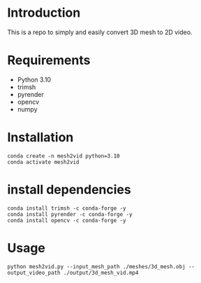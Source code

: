 Introduction
============
This is a repo to simply and easily convert 3D mesh to 2D video. 

# Requirements
- Python 3.10
- trimsh
- pyrender
- opencv
- numpy



# Installation
````
conda create -n mesh2vid python=3.10
conda activate mesh2vid
````

# install dependencies
```
conda install trimsh -c conda-forge -y
conda install pyrender -c conda-forge -y
conda install opencv -c conda-forge -y

```

# Usage
````
python mesh2vid.py --input_mesh_path ./meshes/3d_mesh.obj --output_video_path ./output/3d_mesh_vid.mp4
````